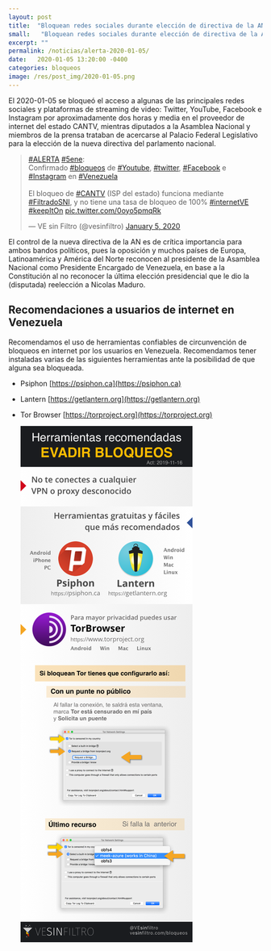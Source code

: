 ```yaml
---
layout: post
title:  "Bloquean redes sociales durante elección de directiva de la AN"
small:   "Bloquean redes sociales durante elección de directiva de la AN"
excerpt: ""
permalink: /noticias/alerta-2020-01-05/
date:   2020-01-05 13:20:00 -0400
categories: bloqueos
image: /res/post_img/2020-01-05.png
---
```


<!-- ![Cover image](/res/post_img/2019-11-16-b.png) -->

El 2020-01-05 se bloqueó el acceso a algunas de las principales redes sociales y plataformas de streaming de video: Twitter, YouTube, Facebook e Instagram por aproximadamente dos horas y media en el proveedor de internet del estado CANTV, mientras diputados a la Asamblea Nacional y miembros de la prensa trataban de acercarse al Palacio Federal Legislativo para la elección de la nueva directiva del parlamento nacional.

<blockquote class="twitter-tweet" data-lang="en"><p lang="es" dir="ltr"><a href="https://twitter.com/hashtag/ALERTA?src=hash&amp;ref_src=twsrc%5Etfw">#ALERTA</a> <a href="https://twitter.com/hashtag/5ene?src=hash&amp;ref_src=twsrc%5Etfw">#5ene</a>: <br>Confirmado <a href="https://twitter.com/hashtag/bloqueos?src=hash&amp;ref_src=twsrc%5Etfw">#bloqueos</a> de <a href="https://twitter.com/hashtag/Youtube?src=hash&amp;ref_src=twsrc%5Etfw">#Youtube</a>, <a href="https://twitter.com/hashtag/twitter?src=hash&amp;ref_src=twsrc%5Etfw">#twitter</a>, <a href="https://twitter.com/hashtag/Facebook?src=hash&amp;ref_src=twsrc%5Etfw">#Facebook</a> e <a href="https://twitter.com/hashtag/Instagram?src=hash&amp;ref_src=twsrc%5Etfw">#Instagram</a> en <a href="https://twitter.com/hashtag/Venezuela?src=hash&amp;ref_src=twsrc%5Etfw">#Venezuela</a><br><br>El bloqueo de <a href="https://twitter.com/hashtag/CANTV?src=hash&amp;ref_src=twsrc%5Etfw">#CANTV</a> (ISP del estado) funciona mediante <a href="https://twitter.com/hashtag/FiltradoSNI?src=hash&amp;ref_src=twsrc%5Etfw">#FiltradoSNI</a>, y no tiene una tasa de bloqueo de 100% <a href="https://twitter.com/hashtag/internetVE?src=hash&amp;ref_src=twsrc%5Etfw">#internetVE</a> <a href="https://twitter.com/hashtag/keepItOn?src=hash&amp;ref_src=twsrc%5Etfw">#keepItOn</a> <a href="https://t.co/0oyo5pmqRk">pic.twitter.com/0oyo5pmqRk</a></p>&mdash; VE sin Filtro (@vesinfiltro) <a href="https://twitter.com/vesinfiltro/status/1213809726359781376?ref_src=twsrc%5Etfw">January 5, 2020</a></blockquote> <script async src="https://platform.twitter.com/widgets.js" charset="utf-8"></script>

El control de la nueva directiva de la AN es de crítica importancia para ambos bandos políticos, pues la oposición y muchos países de Europa, Latinoamérica y América del Norte reconocen al presidente de la Asamblea Nacional como Presidente Encargado de Venezuela, en base a la Constitución al no reconocer la última elección presidencial que le dio la (disputada) reelección a Nicolas Maduro.


## Recomendaciones a usuarios de internet en Venezuela

Recomendamos el uso de herramientas confiables de circunvención de
bloqueos en internet por los usuarios en Venezuela. Recomendamos tener instaladas varias de las
siguientes herramientas ante la posibilidad de que alguna sea bloqueada.

-   Psiphon [https://psiphon.ca](https://psiphon.ca)

-   Lantern [https://getlantern.org](https://getlantern.org)

-   Tor Browser [https://torproject.org](https://torproject.org)

    ![](/res/img/tecnicas_evadir_bloqueos.png)
